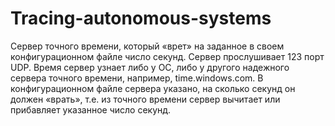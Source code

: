 # Tracing-autonomous-systems

Сервер точного времени, который «врет» на заданное в своем конфигурационном файле число секунд. Сервер прослушивает 123 порт UDP. Время сервер узнает
либо у ОС, либо у другого надежного сервера точного времени, например, time.windows.com. В конфигурационном файле сервера указано, на сколько секунд он должен «врать», т.е. из точного времени сервер вычитает или прибавляет указанное число секунд.
